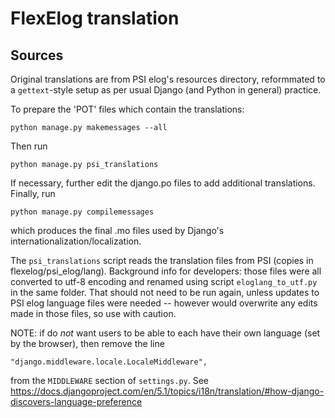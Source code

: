 # FlexElog translation

## Sources

Original translations are from PSI elog's resources directory,
reformmated to a `gettext`-style setup as per usual Django (and Python in general) practice.

To prepare the 'POT' files which contain the translations:

```console
python manage.py makemessages --all
```

Then run

```
python manage.py psi_translations
```

If necessary, further edit the django.po files to add additional translations.
Finally, run
```
python manage.py compilemessages
```
which produces the final .mo files used by Django's internationalization/localization.

The `psi_translations` script reads the translation files from PSI (copies in flexelog/psi_elog/lang).  Background info for developers: those files were all converted to utf-8 encoding and renamed using script `eloglang_to_utf.py` in the same folder. That should not need to be run again, unless updates to PSI elog language files were needed -- however would overwrite any edits made in those files, so use with caution.

NOTE: if do *not* want users to be able to each have their own language (set by the browser),
then remove the line
```
"django.middleware.locale.LocaleMiddleware",
```
from the `MIDDLEWARE` section of `settings.py`.
See https://docs.djangoproject.com/en/5.1/topics/i18n/translation/#how-django-discovers-language-preference
